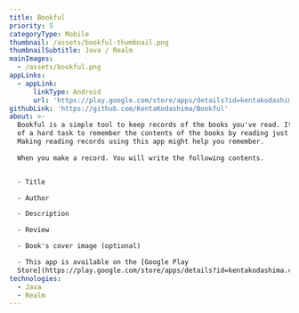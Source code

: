 ```yaml
---
title: Bookful
priority: 5
categoryType: Mobile
thumbnail: /assets/bookful-thumbnail.png
thumbnailSubtitle: Java / Realm
mainImages:
  - /assets/bookful.png
appLinks:
  - appLink:
      linkType: Android
      url: 'https://play.google.com/store/apps/details?id=kentakodashima.com.bookful'
githubLink: 'https://github.com/KentaKodashima/Bookful'
about: >-
  Bookful is a simple tool to keep records of the books you've read. It is kind
  of a hard task to remember the contents of the books by reading just one time.
  Making reading records using this app might help you remember.  
    
  When you make a record. You will write the following contents.


  - Title  

  - Author  

  - Description  

  - Review  

  - Book's cover image (optional)  

  - This app is available on the [Google Play
  Store](https://play.google.com/store/apps/details?id=kentakodashima.com.bookful).
technologies:
  - Java  
  - Realm
---
```


